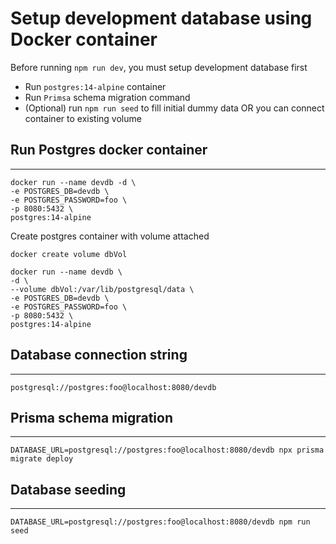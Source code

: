 # **Setup development database using Docker container**

Before running `npm run dev`, you must setup development database first

- Run `postgres:14-alpine` container
- Run `Primsa` schema migration command
- (Optional) run `npm run seed` to fill initial dummy data OR you can connect container to existing volume

## Run Postgres docker container

---

```
docker run --name devdb -d \
-e POSTGRES_DB=devdb \
-e POSTGRES_PASSWORD=foo \
-p 8080:5432 \
postgres:14-alpine
```

Create postgres container with volume attached

```
docker create volume dbVol
```

```
docker run --name devdb \
-d \
--volume dbVol:/var/lib/postgresql/data \
-e POSTGRES_DB=devdb \
-e POSTGRES_PASSWORD=foo \
-p 8080:5432 \
postgres:14-alpine
```

## Database connection string

---

```
postgresql://postgres:foo@localhost:8080/devdb
```

## Prisma schema migration

---

```
DATABASE_URL=postgresql://postgres:foo@localhost:8080/devdb npx prisma migrate deploy
```

## Database seeding

---

```
DATABASE_URL=postgresql://postgres:foo@localhost:8080/devdb npm run seed
```
